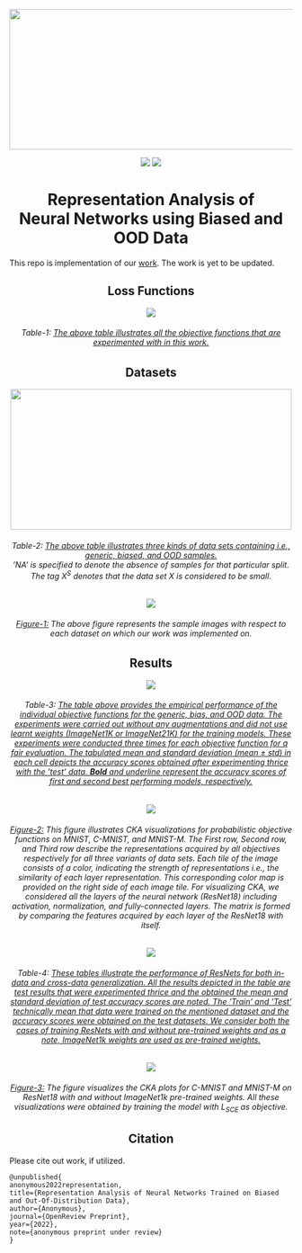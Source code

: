 <p align="center">
  <img src="https://user-images.githubusercontent.com/67636257/184711258-ff61a650-1382-4c8d-8fd3-10fa8d6e838c.png" height="250" width="550">
</p>
<p align="center">
    <a href="LICENSE" alt="License">
        <img src="https://img.shields.io/badge/License-MIT-brightgreen.svg" /></a>
    <a href="https://openreview.net/forum?id=BBSg-Wbsxfq" alt="OpenReview">
        <img src="https://img.shields.io/badge/Paper-OpenReview-red.svg" /></a>
          </a>
</p>
<h1 align="center">Representation Analysis of <br>Neural Networks using Biased and OOD Data </h1>


This repo is implementation of our [work](https://openreview.net/forum?id=BBSg-Wbsxfq). The work is yet to be updated.

<h2 align="center"> Loss Functions </h2> 
<p align="center">
<img src= "https://user-images.githubusercontent.com/67636257/184931453-157ca17b-ffbb-4cd0-bc23-c01055a641c8.jpg">
</p>
<h6 align="center">Table-1: <ins>The above table illustrates all the objective functions that are experimented with in
this work.</ins>
</h6>




<h2 align="center"> Datasets </h2> 
<p align="center">
<img src= "https://user-images.githubusercontent.com/67636257/184882764-3b447e99-67eb-4edc-aeb6-68ccf1c4599a.jpg"  height="250" width="500">
</p>
<h6 align="center">Table-2: 
<ins>The above table illustrates three kinds of data sets containing i.e., generic, biased,
and OOD samples.</ins><br>’NA’ is specified to denote the absence of samples for that particular
split. The tag <i>X<sup>S</sup></i> denotes that the data set X is considered to be small.
</h6>

<p align="center">
<img src= "https://user-images.githubusercontent.com/67636257/184953220-88e8f7fb-d8de-40d9-aa0a-16b50ba64818.jpg" >
</p>
<h6 align="center"><ins>Figure-1:</ins> The above figure represents the sample images with respect to each dataset on which our work was implemented on.
</h6>




<h2 align="center"> Results </h2> 
<p align="center">
<img src= "https://user-images.githubusercontent.com/67636257/184884510-5ff6e142-08d2-453c-97ca-0a778b5cf12f.jpg">
</p>
<h6 align="center">Table-3: 
<ins>The table above provides the empirical performance of the individual objective
functions for the generic, bias, and OOD data. The experiments were carried out without
any augmentations and did not use learnt weights (ImageNet1K or ImageNet21K) for the
training models. These experiments were conducted three times for each objective function
for a fair evaluation. The tabulated mean and standard deviation (mean ± std) in each cell
depicts the accuracy scores obtained after experimenting thrice with the ’test’ data. <b>Bold</b>
and underline represent the accuracy scores of first and second best performing models,
respectively.</ins>
</h6>

<p align="center">
<img src= "https://user-images.githubusercontent.com/67636257/184944750-0287f4d6-8723-4d77-abed-e8861f59d8bc.jpg">
</p>
<h6 align="center">
<ins>Figure-2:</ins> This figure illustrates CKA visualizations for probabilistic objective functions on
MNIST, C-MNIST, and MNIST-M. The First row, Second row, and Third row describe
the representations acquired by all objectives respectively for all three variants of data sets.
Each tile of the image consists of a color, indicating the strength of representations i.e., the
similarity of each layer representation. This corresponding color map is provided on the
right side of each image tile. For visualizing CKA, we considered all the layers of the neural
network (ResNet18) including activation, normalization, and fully-connected layers. The
matrix is formed by comparing the features acquired by each layer of the ResNet18 with
itself.
</h6>


<p align="center">
<img src= "https://user-images.githubusercontent.com/67636257/184930620-265af25a-f041-454a-b31b-12384983383c.jpg">
</p>
<h6 align="center">Table-4: 
<ins>These tables illustrate the performance of ResNets for both in-data and cross-data
generalization. All the results depicted in the table are test results that were experimented
thrice and the obtained the mean and standard deviation of test accuracy scores are noted.
The ’Train’ and ’Test’ technically mean that data were trained on the mentioned dataset and
the accuracy scores were obtained on the test datasets. We consider both the cases of training
ResNets with and without pre-trained weights and as a note, ImageNet1k weights are used
as pre-trained weights.</ins>
</h6>

<p align="center">
<img src= "https://user-images.githubusercontent.com/67636257/184946305-9f6d02c6-3880-444f-89f4-70ae68f3fa2b.jpg">
</p>
<h6 align="center">
<ins>Figure-3:</ins> The figure visualizes the CKA plots for C-MNIST and MNIST-M on ResNet18
with and without ImageNet1k pre-trained weights. All these visualizations were obtained by
training the model with <i>L<sub>SCE</sub></i> as objective.
</h6>


<h2 align="center"> Citation </h2> 
Please cite out work, if utilized.

```
@unpublished{        
anonymous2022representation,        
title={Representation Analysis of Neural Networks Trained on Biased and Out-Of-Distribution Data},        
author={Anonymous},        
journal={OpenReview Preprint},        
year={2022},        
note={anonymous preprint under review}    
}

```
